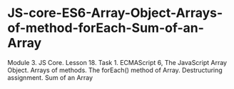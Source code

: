 # JS-core-ES6-Array-Object-Arrays-of-method-forEach-Sum-of-an-Array
Module 3. JS Core. Lesson 18. Task 1. ECMAScript 6, The JavaScript Array Object. Arrays of methods. The forEach() method of Array. Destructuring assignment. Sum of an Array

